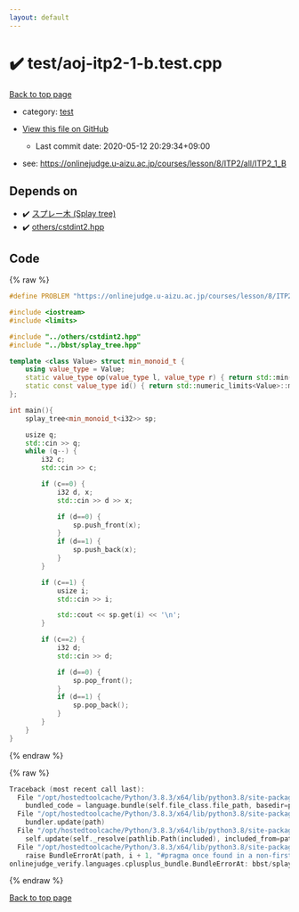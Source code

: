 ```yaml
---
layout: default
---
```


<!-- mathjax config similar to math.stackexchange -->
<script type="text/javascript" async
  src="https://cdnjs.cloudflare.com/ajax/libs/mathjax/2.7.5/MathJax.js?config=TeX-MML-AM_CHTML">
</script>
<script type="text/x-mathjax-config">
  MathJax.Hub.Config({
    TeX: { equationNumbers: { autoNumber: "AMS" }},
    tex2jax: {
      inlineMath: [ ['$','$'] ],
      processEscapes: true
    },
    "HTML-CSS": { matchFontHeight: false },
    displayAlign: "left",
    displayIndent: "2em"
  });
</script>

<script type="text/javascript" src="https://cdnjs.cloudflare.com/ajax/libs/jquery/3.4.1/jquery.min.js"></script>
<script src="https://cdn.jsdelivr.net/npm/jquery-balloon-js@1.1.2/jquery.balloon.min.js" integrity="sha256-ZEYs9VrgAeNuPvs15E39OsyOJaIkXEEt10fzxJ20+2I=" crossorigin="anonymous"></script>
<script type="text/javascript" src="../../assets/js/copy-button.js"></script>
<link rel="stylesheet" href="../../assets/css/copy-button.css" />


# :heavy_check_mark: test/aoj-itp2-1-b.test.cpp

<a href="../../index.html">Back to top page</a>

* category: <a href="../../index.html#098f6bcd4621d373cade4e832627b4f6">test</a>
* <a href="{{ site.github.repository_url }}/blob/master/test/aoj-itp2-1-b.test.cpp">View this file on GitHub</a>
    - Last commit date: 2020-05-12 20:29:34+09:00


* see: <a href="https://onlinejudge.u-aizu.ac.jp/courses/lesson/8/ITP2/all/ITP2_1_B">https://onlinejudge.u-aizu.ac.jp/courses/lesson/8/ITP2/all/ITP2_1_B</a>


## Depends on

* :heavy_check_mark: <a href="../../library/bbst/splay_tree.hpp.html">スプレー木 (Splay tree)</a>
* :heavy_check_mark: <a href="../../library/others/cstdint2.hpp.html">others/cstdint2.hpp</a>


## Code

<a id="unbundled"></a>
{% raw %}
```cpp
#define PROBLEM "https://onlinejudge.u-aizu.ac.jp/courses/lesson/8/ITP2/all/ITP2_1_B"

#include <iostream>
#include <limits>

#include "../others/cstdint2.hpp"
#include "../bbst/splay_tree.hpp"

template <class Value> struct min_monoid_t {
    using value_type = Value;
    static value_type op(value_type l, value_type r) { return std::min(l, r); }
    static const value_type id() { return std::numeric_limits<Value>::max(); }
};

int main(){
    splay_tree<min_monoid_t<i32>> sp;

    usize q;
    std::cin >> q;
    while (q--) {
        i32 c;
        std::cin >> c;

        if (c==0) {
            i32 d, x;
            std::cin >> d >> x;

            if (d==0) {
                sp.push_front(x);
            }
            if (d==1) {
                sp.push_back(x);
            }
        }

        if (c==1) {
            usize i;
            std::cin >> i;

            std::cout << sp.get(i) << '\n';
        }

        if (c==2) {
            i32 d;
            std::cin >> d;

            if (d==0) {
                sp.pop_front();
            }
            if (d==1) {
                sp.pop_back();
            }
        }
    }
}

```
{% endraw %}

<a id="bundled"></a>
{% raw %}
```cpp
Traceback (most recent call last):
  File "/opt/hostedtoolcache/Python/3.8.3/x64/lib/python3.8/site-packages/onlinejudge_verify/docs.py", line 349, in write_contents
    bundled_code = language.bundle(self.file_class.file_path, basedir=pathlib.Path.cwd())
  File "/opt/hostedtoolcache/Python/3.8.3/x64/lib/python3.8/site-packages/onlinejudge_verify/languages/cplusplus.py", line 185, in bundle
    bundler.update(path)
  File "/opt/hostedtoolcache/Python/3.8.3/x64/lib/python3.8/site-packages/onlinejudge_verify/languages/cplusplus_bundle.py", line 307, in update
    self.update(self._resolve(pathlib.Path(included), included_from=path))
  File "/opt/hostedtoolcache/Python/3.8.3/x64/lib/python3.8/site-packages/onlinejudge_verify/languages/cplusplus_bundle.py", line 239, in update
    raise BundleErrorAt(path, i + 1, "#pragma once found in a non-first line")
onlinejudge_verify.languages.cplusplus_bundle.BundleErrorAt: bbst/splay_tree.hpp: line 6: #pragma once found in a non-first line

```
{% endraw %}

<a href="../../index.html">Back to top page</a>

